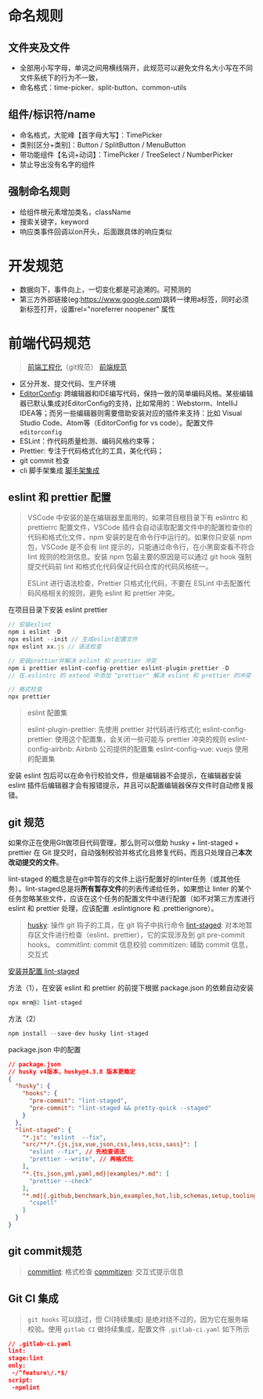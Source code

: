 # 命名规则

## 文件夹及文件

- 全部用小写字母，单词之间用横线隔开，此规范可以避免文件名大小写在不同文件系统下的行为不一致，
- 命名格式：time-picker、split-button、common-utils

## 组件/标识符/name

- 命名格式，大驼峰【首字母大写】：TimePicker
- 类别[区分+类别]：Button / SplitButton / MenuButton
- 带功能组件【名词+动词】：TimePicker / TreeSelect / NumberPicker
- 禁止导出没有名字的组件

## 强制命名规则

- 给组件根元素增加类名，className
- 搜索关键字，keyword
- 响应类事件回调以on开头，后面跟具体的响应类似

# 开发规范

- 数据向下，事件向上，一切变化都是可追溯的。可预测的
- 第三方外部链接(eg:https://www.google.com)跳转一律用a标签，同时必须新标签打开，设置rel="noreferrer noopener" 属性

# 前端代码规范

> [前端工程化](https://juejin.cn/post/7038143752036155428)（git规范）
> [前端规范](https://segmentfault.com/a/1190000040283335) 

- 区分开发、提交代码、生产环境
- [EditorConfig](https://editorconfig.org/): 跨编辑器和IDE编写代码，保持一致的简单编码风格。某些编辑器已默认集成对EditorConfig的支持，比如常用的：Webstorm、IntelliJ IDEA等；而另一些编辑器则需要借助安装对应的插件来支持：比如 Visual Studio Code、Atom等（EditorConfig for vs code）。配置文件 `editorconfig`
- ESLint：作代码质量检测、编码风格约束等；
- Prettier: 专注于代码格式化的工具，美化代码；
- git commit 检查
- cli 脚手架集成 [脚手架集成](https://mp.weixin.qq.com/s/FRU-zpSS3JgN5SXnq4K_kA) 

## eslint 和 prettier 配置

> VSCode 中安装的是在编辑器里面用的，如果项目根目录下有 eslintrc 和 prettierrc 配置文件，VSCode 插件会自动读取配置文件中的配置检查你的代码和格式化文件，npm 安装的是在命令行中运行的。如果你只安装 npm 包，VSCode 是不会有 lint 提示的，只能通过命令行，在小黑窗查看不符合 lint 规则的检测信息。安装 npm 包最主要的原因是可以通过 git hook 强制提交代码前 lint 和格式化代码保证代码仓库的代码风格统一。
>
> 
>
> ESLint 进行语法检查，Prettier 只格式化代码，不要在 ESLint 中去配置代码风格相关的规则，避免 eslint 和 prettier 冲突。

在项目目录下安装 eslint prettier

```js
// 安装eslint
npm i eslint -D
npx eslint --init // 生成eslint配置文件
npx eslint xx.js // 语法检查

// 安装prettier并解决 eslint 和 prettier 冲突
npm i prettier eslint-config-prettier eslint-plugin-prettier -D
// 在.eslintrc 的 extend 中添加 "prettier" 解决 eslint 和 prettier 的冲突

// 格式检查
npx prettier
```

> eslint 配置集
>
> eslint-plugin-prettier: 先使用 prettier 对代码进行格式化
> eslint-config-prettier: 使用这个配置集，会关闭一些可能与 prettier 冲突的规则
> eslint-config-airbnb: Airbnb 公司提供的配置集
> eslint-config-vue: vuejs 使用的配置集

安装 eslint 包后可以在命令行校验文件，但是编辑器不会提示，在编辑器安装 eslint 插件后编辑器才会有报错提示，并且可以配置编辑器保存文件时自动修复报错。

## git 规范

如果你正在使用GIt做项目代码管理，那么则可以借助 husky + lint-staged + prettier 在 Git 提交时，自动强制校验并格式化且修复代码，而且只处理自己**本次改动提交的文件**。

lint-staged 的概念是在git中暂存的文件上运行配置好的linter任务（或其他任务）。lint-staged总是将**所有暂存文件**的列表传递给任务，如果想让 linter 的某个任务忽略某些文件，应该在这个任务的配置文件中进行配置（如不对第三方库进行 eslint 和 prettier 处理，应该配置 .eslintignore 和 .prettierignore）。

> [husky](https://www.npmjs.com/package/husky): 操作 git 钩子的工具，在 git 钩子中执行命令
> [lint-staged](https://www.npmjs.com/package/lint-staged): 对本地暂存区文件进行检查（eslint、prettier），它的实现涉及到 git pre-commit hooks。
> commitlint: commit 信息校验
> commitizen: 辅助 commit 信息，交互式

[安装并配置 lint-staged](https://juejin.cn/post/7005459733427519501) 

方法（1），在安装 eslint 和 prettier 的前提下根据 package.json 的依赖自动安装

```js
npx mrm@2 lint-staged
```

方法（2）

```js
npm install --save-dev husky lint-staged
```

package.json 中的配置

```json
// package.json 
// husky v4版本，husky@4.3.8 版本更稳定
{
  "husky": {
    "hooks": {
      "pre-commit": "lint-staged",
      "pre-commit": "lint-staged && pretty-quick --staged"
    }
  },
  "lint-staged": {
    "*.js": "eslint  --fix",
    "src/**/*.{js,jsx,vue,json,css,less,scss,sass}": [
      "eslint --fix", // 先检查语法
      "prettier --write", // 再格式化
    ],
    "*.{ts,json,yml,yaml,md}|examples/*.md": [
      "prettier --check"
    ],
    "*.md|{.github,benchmark,bin,examples,hot,lib,schemas,setup,tooling}/**/*.{md,yml,yaml,js,json}": [
      "cspell"
    ]
  }
}
```

## git commit规范

> [commitlint](https://github.com/conventional-changelog/commitlint): 格式检查
> [commitizen](https://github.com/commitizen/cz-cli#making-your-repo-commitizen-friendly): 交互式提示信息


## Git CI 集成

> `git hooks` 可以绕过，但 CI(持续集成) 是绝对绕不过的，因为它在服务端校验。使用 `gitlab CI` 做持续集成，配置文件 `.gitlab-ci.yaml` 如下所示

```json
// .gitlab-ci.yaml
lint:
stage:lint
only:
 -/^feature\/.*$/
script:
 -npmlint
```

